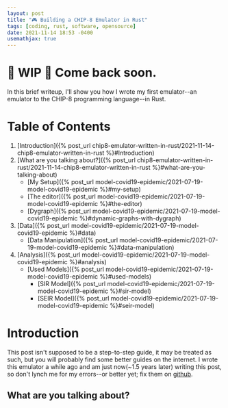 ```yaml
---
layout: post
title: "🎮 Building a CHIP-8 Emulator in Rust"
tags: [coding, rust, software, opensource]
date: 2021-11-14 18:53 -0400
usemathjax: true
---
```


# 🚧 WIP 🚧 Come back soon.

In this brief writeup, I'll show you how I wrote my first emulator--an emulator to the CHIP-8 programming language--in Rust.

# Table of Contents
1. [Introduction]({% post_url chip8-emulator-written-in-rust/2021-11-14-chip8-emulator-written-in-rust %}#Introduction)
1. [What are you talking about?]({% post_url chip8-emulator-written-in-rust/2021-11-14-chip8-emulator-written-in-rust %}#what-are-you-talking-about)
	- [My Setup]({% post_url model-covid19-epidemic/2021-07-19-model-covid19-epidemic %}#my-setup)
	- [The editor]({% post_url model-covid19-epidemic/2021-07-19-model-covid19-epidemic %}#the-editor)
	- [Dygraph]({% post_url model-covid19-epidemic/2021-07-19-model-covid19-epidemic %}#dynamic-graphs-with-dygraph)
1. [Data]({% post_url model-covid19-epidemic/2021-07-19-model-covid19-epidemic %}#data)
	- [Data Manipulation]({% post_url model-covid19-epidemic/2021-07-19-model-covid19-epidemic %}#data-manipulation)
1. [Analysis]({% post_url model-covid19-epidemic/2021-07-19-model-covid19-epidemic %}#analysis)
	- [Used Models]({% post_url model-covid19-epidemic/2021-07-19-model-covid19-epidemic %}#used-models)
		- [SIR Model]({% post_url model-covid19-epidemic/2021-07-19-model-covid19-epidemic %}#sir-model)
		- [SEIR Model]({% post_url model-covid19-epidemic/2021-07-19-model-covid19-epidemic %}#seir-model)

# Introduction

This post isn't supposed to be a step-to-step guide, it may be treated as such, but you will probably find some better guides on the internet. I wrote this emulator a while ago and am just now(~1.5 years later) writing this post, so don't lynch me for my errors--or better yet; fix them on [github](https://github.com/Ferryistaken/CHIP8-rs/issues).

## What are you talking about?
